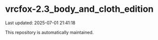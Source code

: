 # vrcfox-2.3_body_and_cloth_edition

Last updated: 2025-07-01 21:41:18

This repository is automatically maintained.
